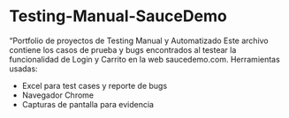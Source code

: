# Testing-Manual-SauceDemo
“Portfolio de proyectos de Testing Manual y Automatizado
Este archivo contiene los casos de prueba y bugs encontrados al testear la funcionalidad de Login y Carrito en la web saucedemo.com.
Herramientas usadas:
- Excel para test cases y reporte de bugs
- Navegador Chrome
- Capturas de pantalla para evidencia
